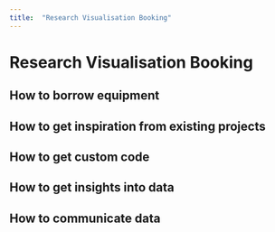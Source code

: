 ```yaml
---
title:  "Research Visualisation Booking"
---
```



# Research Visualisation Booking

## How to borrow equipment

## How to get inspiration from existing projects

## How to get custom code

## How to get insights into data

## How to communicate data